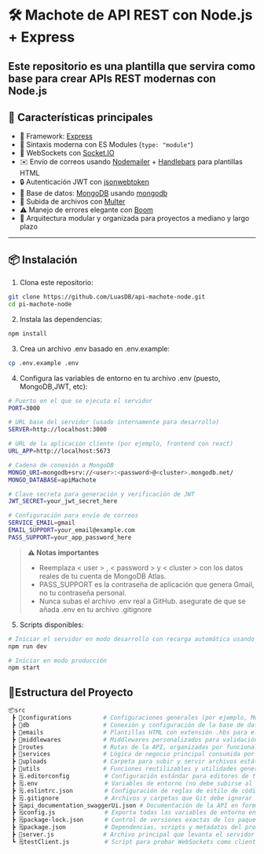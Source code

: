 # 🛠️ Machote de API REST con Node.js + Express
Este repositorio es una plantilla que servira como base para crear APIs REST modernas con Node.js
---

## 🚀 Características principales

- 🔧 Framework: [Express](https://expressjs.com/)
- 🧠 Sintaxis moderna con ES Modules (`type: "module"`)
- 📡 WebSockets con [Socket.IO](https://socket.io/)
- ✉️ Envío de correos usando [Nodemailer](https://nodemailer.com/) + [Handlebars](https://handlebarsjs.com/) para plantillas HTML
- 🔒 Autenticación JWT con [jsonwebtoken](https://github.com/auth0/node-jsonwebtoken)
- 💾 Base de datos: [MongoDB](https://www.mongodb.com/) usando [mongodb](https://www.mongodb.com/docs/drivers/node/current/)
- 📁 Subida de archivos con [Multer](https://github.com/expressjs/multer)
- ⚠️ Manejo de errores elegante con [Boom](https://github.com/hapijs/boom)
- 📂 Arquitectura modular y organizada para proyectos a mediano y largo plazo

---

## 📦 Instalación

1. Clona este repositorio:

```bash
git clone https://github.com/LuasDB/api-machote-node.git
cd pi-machote-node
```

2. Instala las dependencias:

```bash
npm install
```

3. Crea un archivo .env basado en .env.example:

```bash
cp .env.example .env

```
4. Configura las variables de entorno en tu archivo .env (puesto, MongoDB,JWT, etc):

```bash
# Puerto en el que se ejecuta el servidor
PORT=3000

# URL base del servidor (usado internamente para desarrollo)
SERVER=http://localhost:3000

# URL de la aplicación cliente (por ejemplo, frontend con react)
URL_APP=http://localhost:5673

# Cadena de conexión a MongoDB
MONGO_URI=mongodb+srv://<user>:<password>@<cluster>.mongodb.net/
MONGO_DATABASE=apiMachote

# Clave secreta para generación y verificación de JWT
JWT_SECRET=your_jwt_secret_here

# Configuración para envío de correos
SERVICE_EMAIL=gmail
EMAIL_SUPPORT=your_email@example.com
PASS_SUPPORT=your_app_password_here


```


> **⚠️ Notas importantes**
>- Reemplaza < user > , < password > y < cluster > con los datos reales de tu cuenta de MongoDB Atlas.
>- PASS_SUPPORT es la contraseña de aplicación que genera Gmail, no tu contraseña personal.
>- Nunca subas el archivo .env real a GitHub. asegurate de que se añada .env en tu archivo .gitignore



5. Scripts disponibles:

```bash
# Iniciar el servidor en modo desarrollo con recarga automática usando nodemon
npm run dev

# Iniciar en modo producción
npm start

```
## 🧰Estructura del Proyecto
```bash
📦src
 ┣ 📂configurations         # Configuraciones generales (por ejemplo, Multer para archivos)
 ┣ 📂db                     # Conexión y configuración de la base de datos MongoDB
 ┣ 📂emails                 # Plantillas HTML con extensión .hbs para el envío de correos
 ┣ 📂middlewares            # Middlewares personalizados para validación, autenticación, etc.
 ┣ 📂routes                 # Rutas de la API, organizadas por funcionalidad o servicio
 ┣ 📂services               # Lógica de negocio principal consumida por las rutas
 ┣ 📂uploads                # Carpeta para subir y servir archivos estáticos
 ┣ 📂utils                  # Funciones reutilizables y utilidades generales
 ┣ 🗒️.editorconfig          # Configuración estándar para editores de texto
 ┣ 🗒️.env                   # Variables de entorno (no debe subirse al repositorio)
 ┣ 🗒️.eslintrc.json         # Configuración de reglas de estilo de código con ESLint
 ┣ 🗒️.gitignore             # Archivos y carpetas que Git debe ignorar
 ┣ 🗒️api_documentation_swaggerUi.json # Documentación de la API en formato Swagger
 ┣ 🗒️config.js              # Exporta todas las variables de entorno en un solo objeto
 ┣ 🗒️package-lock.json      # Control de versiones exactas de los paquetes instalados
 ┣ 🗒️package.json           # Dependencias, scripts y metadatos del proyecto
 ┣ 📜server.js              # Archivo principal que levanta el servidor Express
 ┗ 🗒️testClient.js          # Script para probar WebSockets como cliente usando socket.io

```
